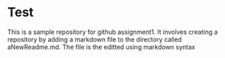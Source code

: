 # Test
This is a sample repository for github assignment1. It involves creating a repository by adding a markdown file to the directory called aNewReadme.md. The file is the editted using markdown syntax
